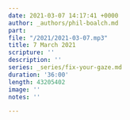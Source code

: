 ```yaml
---
date: 2021-03-07 14:17:41 +0000
author: _authors/phil-boalch.md
part: 
file: "/2021/2021-03-07.mp3"
title: 7 March 2021
scripture: ''
description: ''
series: _series/fix-your-gaze.md
duration: '36:00'
length: 43205402
image: ''
notes: ''

---
```

